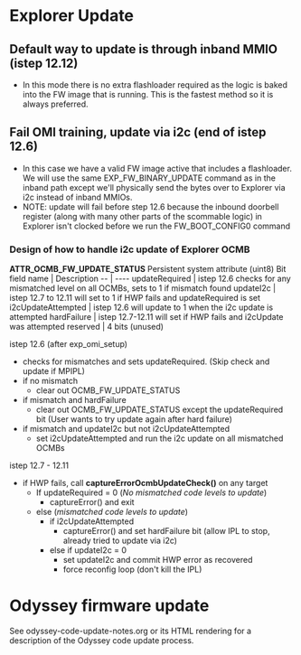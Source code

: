 # Explorer Update
## Default way to update is through inband MMIO (istep 12.12)
- In this mode there is no extra flashloader required as the logic is baked into the FW image that is running. This is the fastest method so it is always preferred.

## Fail OMI training, update via i2c (end of istep 12.6)
- In this case we have a valid FW image active that includes a flashloader. We will use the same EXP_FW_BINARY_UPDATE command as in the inband path except we'll physically send the bytes over to Explorer via i2c instead of inband MMIOs.
- NOTE: update will fail before step 12.6 because the inbound doorbell register (along with many other parts of the scommable logic) in Explorer isn't clocked before we run the FW_BOOT_CONFIG0 command

### Design of how to handle i2c update of Explorer OCMB
**ATTR_OCMB_FW_UPDATE_STATUS**
Persistent system attribute (uint8)
Bit field name |  Description
-- | ----
updateRequired | istep 12.6 checks for any mismatched level on all OCMBs, sets to 1 if mismatch found
updateI2c | istep 12.7 to 12.11 will set to 1 if HWP fails and updateRequired is set
i2cUpdateAttempted | istep 12.6 will update to 1 when the i2c update is attempted
hardFailure | istep 12.7-12.11 will set if HWP fails and i2cUpdate was attempted
reserved | 4 bits (unused)

istep 12.6 (after exp_omi_setup)
- checks for mismatches and sets updateRequired. (Skip check and update if MPIPL)
- if no mismatch
  - clear out OCMB_FW_UPDATE_STATUS
- if mismatch and hardFailure
  - clear out OCMB_FW_UPDATE_STATUS except the updateRequired bit (User wants to try update again after hard failure)
- if mismatch and updateI2c but not i2cUpdateAttempted
  - set i2cUpdateAttempted and run the i2c update on all mismatched OCMBs

istep 12.7 - 12.11
- if HWP fails, call **captureErrorOcmbUpdateCheck()** on any target
  - If updateRequired = 0 (*No mismatched code levels to update*)
    - captureError() and exit
  - else (*mismatched code levels to update*)
    - if i2cUpdateAttempted
        -  captureError() and set hardFailure bit
        (allow IPL to stop, already tried to update via i2c)
    - else if updateI2c = 0
        - set updateI2c and commit HWP error as recovered
        - force reconfig loop (don't kill the IPL)

# Odyssey firmware update

See odyssey-code-update-notes.org or its HTML rendering for a description of the Odyssey code update process.
